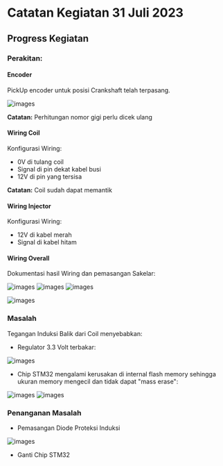 # Catatan Kegiatan 31 Juli 2023

## Progress Kegiatan

### Perakitan:

#### Encoder

PickUp encoder untuk posisi Crankshaft telah terpasang.

![images](images/ckp_sensor.jpg)

**Catatan:** Perhitungan nomor gigi perlu dicek ulang

#### Wiring Coil

Konfigurasi Wiring:
- 0V di tulang coil
- Signal di pin dekat kabel busi
- 12V di pin yang tersisa
    
**Catatan:** Coil sudah dapat memantik
    
#### Wiring Injector

Konfigurasi Wiring:
- 12V di kabel merah
- Signal di kabel hitam
    
#### Wiring Overall

Dokumentasi hasil Wiring dan pemasangan Sakelar:

![images](images/solder0.jpg)
![images](images/solder1.jpg)
![images](images/switch_power.jpg)

![images](images/wiring.jpg)

### Masalah

Tegangan Induksi Balik dari Coil menyebabkan:

- Regulator 3.3 Volt terbakar:

![images](images/regburn.jpg)

- Chip STM32 mengalami kerusakan di internal flash memory sehingga ukuran memory mengecil dan tidak dapat "mass erase":

![images](images/stm_error.png)
![images](images/erase_error.png)

### Penanganan Masalah

- Pemasangan Diode Proteksi Induksi

![images](images/diode_protect.jpg)

- Ganti Chip STM32